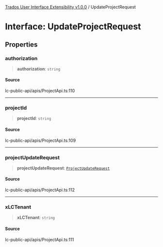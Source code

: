 [Trados User Interface Extensibility v1.0.0](../wiki/globals) / UpdateProjectRequest

# Interface: UpdateProjectRequest

## Properties

### authorization

> **authorization**: `string`

#### Source

lc-public-api/apis/ProjectApi.ts:110

***

### projectId

> **projectId**: `string`

#### Source

lc-public-api/apis/ProjectApi.ts:109

***

### projectUpdateRequest

> **projectUpdateRequest**: [`ProjectUpdateRequest`](../wiki/Interface.ProjectUpdateRequest)

#### Source

lc-public-api/apis/ProjectApi.ts:112

***

### xLCTenant

> **xLCTenant**: `string`

#### Source

lc-public-api/apis/ProjectApi.ts:111
